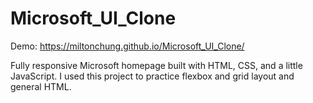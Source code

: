# Microsoft_UI_Clone

Demo: https://miltonchung.github.io/Microsoft_UI_Clone/

Fully responsive Microsoft homepage built with HTML, CSS, and a little JavaScript. I used this project to practice flexbox and grid layout and general HTML.

